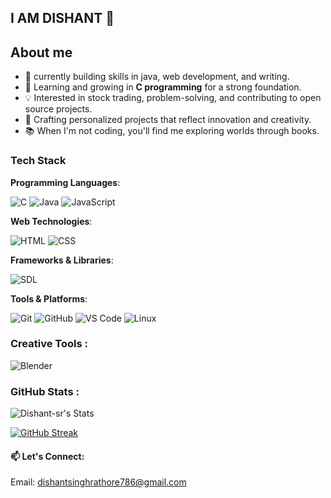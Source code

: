 ## I AM DISHANT 🦇   

## About me

- 🔭 currently building skills in java, web development, and writing.
- 🌱 Learning and growing in **C programming** for a strong foundation.  
- 💡 Interested in stock trading, problem-solving, and contributing to open source projects.  
- 🎨 Crafting personalized projects that reflect innovation and creativity.
- 📚 When I'm not coding, you'll find me exploring worlds through books.

### Tech Stack

**Programming Languages**:  

  ![C](https://img.shields.io/badge/C-00599C?style=for-the-badge&logo=c&logoColor=white) ![Java](https://img.shields.io/badge/Java-ED8B00?style=for-the-badge&logo=openjdk&logoColor=white) ![JavaScript](https://img.shields.io/badge/JavaScript-F7DF1E?style=for-the-badge&logo=javascript&logoColor=black)

**Web Technologies**:

![HTML](https://img.shields.io/badge/HTML-E34F26?style=for-the-badge&logo=html5&logoColor=white) ![CSS](https://img.shields.io/badge/CSS-1572B6?style=for-the-badge&logo=css3&logoColor=white)

**Frameworks & Libraries**:

![SDL](https://img.shields.io/badge/SDL-FF6F00?style=for-the-badge&logo=sdl&logoColor=white)

**Tools & Platforms**:  

![Git](https://img.shields.io/badge/Git-F05032?style=for-the-badge&logo=git&logoColor=white) ![GitHub](https://img.shields.io/badge/GitHub-100000?style=for-the-badge&logo=github&logoColor=white) ![VS Code](https://img.shields.io/badge/VSCode-0078D4?style=for-the-badge&logo=visual%20studio%20code&logoColor=white) ![Linux](https://img.shields.io/badge/Linux-FCC624?style=for-the-badge&logo=linux&logoColor=black)

### Creative Tools :

![Blender](https://img.shields.io/badge/Blender-F5792A?style=for-the-badge&logo=blender&logoColor=white)

### GitHub Stats :

![Dishant-sr's Stats](https://github-readme-stats.vercel.app/api?username=Dishant-sr&theme=dracula&show_icons=true&hide_border=true&count_private=true&cache_seconds=3600&random=123)

[![GitHub Streak](https://streak-stats.demolab.com?user=Dishant-sr&theme=dracula&border_radius=0)](https://git.io/streak-stats)

 #### 📫 Let's Connect:  

Email: dishantsinghrathore786@gmail.com 



    


